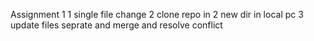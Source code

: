Assignment 1
1 single file change
2 clone repo in 2 new dir in local pc
3 update files seprate and merge and resolve conflict 

